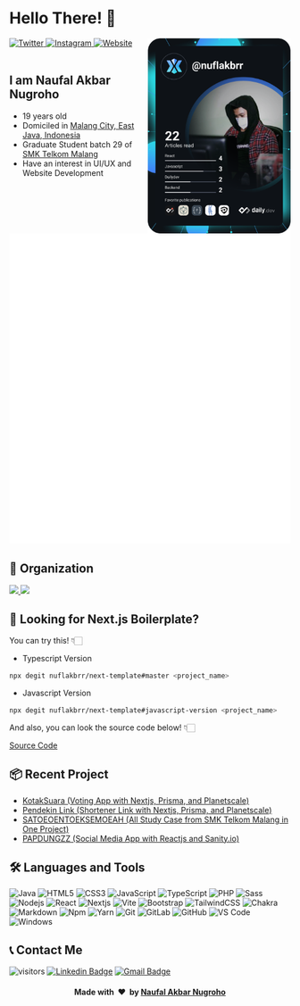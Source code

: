 # Hello There! 👋

<div align="left">
  <a href="https://twitter.com/nuflakbrr">
    <img
      src="https://img.shields.io/badge/nuflakbrr-informational?label=&logo=twitter&style=flat-square&color=1da1f2&logoColor=ffffff"
      alt="Twitter"
    />
  </a>
  <a href="https://instagram.com/kbrnugroho">
    <img
      src="https://img.shields.io/badge/kbrnugroho-critical?label=&logo=instagram&style=flat-square&logoColor=ffffff"
      alt="Instagram"
    />
  </a>
  <a href="https://naufalakbar.me">
    <img
      src="https://img.shields.io/badge/%F0%9F%8C%90-naufalakbar.me-blue"
      alt="Website"
    />
  </a>

  <a href="https://api.daily.dev/get?r=nuflakbrr">
    <img
      width="256"
      align="right"
      src="https://raw.githubusercontent.com/nuflakbrr/nuflakbrr/devcard/devcard.svg"
    />
  </a>
</div>

<br />

## I am Naufal Akbar Nugroho

- 19 years old
- Domiciled in [Malang City, East Java, Indonesia](https://goo.gl/maps/h3RJSPyYnfh77Lgm7)
- Graduate Student batch 29 of [SMK Telkom Malang](https://www.smktelkom-mlg.sch.id)
- Have an interest in UI/UX and Website Development

![Metrics](https://raw.githubusercontent.com/nuflakbrr/nuflakbrr/main/github-metrics.svg)

## 🏢 Organization

<a href="https://github.com/raviolini">
  <img width="100" src="https://avatars.githubusercontent.com/u/92063362?s=200&v=4" />
</a>

<a href="https://github.com/tibatibangoding">
  <img width="100" src="https://avatars.githubusercontent.com/u/138021151?s=200&v=4" />
</a>

## 🔎 Looking for Next.js Boilerplate?

You can try this! 👇🏻

- Typescript Version

```bash
npx degit nuflakbrr/next-template#master <project_name>
```

- Javascript Version

```bash
npx degit nuflakbrr/next-template#javascript-version <project_name>
```

And also, you can look the source code below! 👇🏻

[Source Code](https://github.com/nuflakbrr/next-template)

## 📦 Recent Project

- <a href="https://github.com/nuflakbrr/kotaksuara">KotakSuara (Voting App with Nextjs, Prisma, and Planetscale)</a>
- <a href="https://github.com/nuflakbrr/pendekin-link">Pendekin Link (Shortener Link with Nextjs, Prisma, and Planetscale)</a>
- <a href="https://github.com/nuflakbrr/satoeoentoeksemoeah">SATOEOENTOEKSEMOEAH (All Study Case from SMK Telkom Malang in One Project)</a>
- <a href="https://github.com/nuflakbrr/papdungzz_frontend">PAPDUNGZZ (Social Media App with Reactjs and Sanity.io)</a>

## 🛠 Languages and Tools
![Java](http://img.shields.io/badge/-Java-5B4638?style=flat-square&logo=java&logoColor=ffffff)
![HTML5](https://img.shields.io/badge/-HTML5-%23E44D27?style=flat-square&logo=html5&logoColor=ffffff)
![CSS3](https://img.shields.io/badge/-CSS3-%231572B6?style=flat-square&logo=css3)
![JavaScript](https://img.shields.io/badge/-JavaScript-%23F7DF1C?style=flat-square&logo=javascript&logoColor=000000&labelColor=%23F7DF1C&color=%23FFCE5A)
![TypeScript](https://img.shields.io/badge/-TypeScript-%23007ACC.svg?style=flat-square&logo=typescript&logoColor=white)
![PHP](https://img.shields.io/badge/-php-%23777BB4.svg?style=flat-square&logo=php&logoColor=white)
![Sass](https://img.shields.io/badge/-Sass-%23CC6699?style=flat-square&logo=sass&logoColor=ffffff)
![Nodejs](https://img.shields.io/badge/-Node-339933?style=flat-square&logo=Node.js&logoColor=ffffff)
![React](https://img.shields.io/badge/-React-61DAFB?style=flat-square&logo=react&logoColor=ffffff)
![Nextjs](https://img.shields.io/badge/-Next-black?style=flat-square&logo=next.js&logoColor=white)
![Vite](https://img.shields.io/badge/-Vite-B73BFE?style=flat-square&logo=vite&logoColor=FFD62E)
![Bootstrap](https://img.shields.io/badge/-Bootstrap-563D7C?style=flat-square&logo=Bootstrap)
![TailwindCSS](https://img.shields.io/badge/-TailwindCSS-%2338B2AC.svg?style=flat-square&logo=tailwind-css&logoColor=white)
![Chakra](https://img.shields.io/badge/-ChakraUI-%234ED1C5.svg?style=flat-square&logo=chakraui&logoColor=white)
![Markdown](https://img.shields.io/badge/-Markdown-%23000000.svg?style=flat-square&logo=markdown&logoColor=white)
![Npm](https://img.shields.io/badge/-npm-CB3837?style=flat-square&logo=npm)
![Yarn](https://img.shields.io/badge/-yarn-%232C8EBB.svg?style=flat-square&logo=yarn&logoColor=white)
![Git](https://img.shields.io/badge/-Git-%23F05032?style=flat-square&logo=git&logoColor=%23ffffff)
![GitLab](https://img.shields.io/badge/-Gitlab-%23181717.svg?style=flat-square&logo=gitlab&logoColor=white)
![GitHub](https://img.shields.io/badge/-GitHub-181717?style=flat-square&logo=github)
![VS Code](http://img.shields.io/badge/-VS%20Code-007ACC?style=flat-square&logo=visual-studio-code&logoColor=ffffff)
![Windows](http://img.shields.io/badge/-Windows-0078D6?style=flat-square&logo=windows&logoColor=ffffff)

## 📞 Contact Me
![visitors](https://visitor-badge.glitch.me/badge?page_id=nuflakbrr)
[![Linkedin Badge](https://img.shields.io/badge/-nuflakbrr-blue?style=flat-square&logo=Linkedin&logoColor=white&link=https://www.linkedin.com/public-profile/in/nuflakbrr)](https://www.linkedin.com/public-profile/in/nuflakbrr)
[![Gmail Badge](https://img.shields.io/badge/-naufalakbar378@gmail.com-c14438?style=flat-square&logo=Gmail&logoColor=white&link=mailto:naufalakbar378@gmail.com)](mailto:naufalakbar378@gmail.com)

<div align="center">
    <h4 align="center">Made with &nbsp;❤️&nbsp; by <a href="https://instagram.com/kbrnugroho">Naufal Akbar Nugroho</a></h4>
</div>

